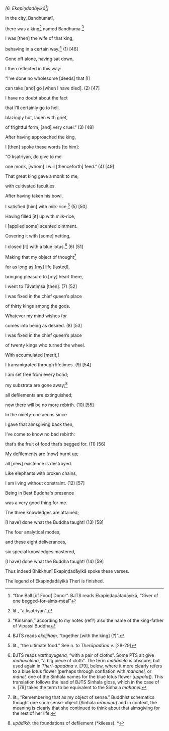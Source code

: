 *\[6. Ekapiṇḍadāyikā*[^1]*\]*

In the city, Bandhumatī,

there was a king[^2] named Bandhuma.[^3]

I was \[then\] the wife of that king,

behaving in a certain way.[^4] (1) \[46\]

Gone off alone, having sat down,

I then reflected in this way:

“I’ve done no wholesome \[deeds\] that \[I\]

can take \[and\] go \[when I have died\]. (2) \[47\]

I have no doubt about the fact

that I’ll certainly go to hell,

blazingly hot, laden with grief,

of frightful form, \[and\] very cruel.” (3) \[48\]

After having approached the king,

I \[then\] spoke these words \[to him\]:

“O kṣatriyan, do give to me

one monk, \[whom\] I will \[thenceforth\] feed.” (4) \[49\]

That great king gave a monk to me,

with cultivated faculties.

After having taken his bowl,

I satisfied \[him\] with milk-rice.[^5] (5) \[50\]

Having filled \[it\] up with milk-rice,

I \[applied some\] scented ointment.

Covering it with \[some\] netting,

I closed \[it\] with a blue lotus.[^6] (6) \[51\]

Making that my object of thought[^7]

for as long as \[my\] life \[lasted\],

bringing pleasure to \[my\] heart there,

I went to Tāvatiṃsa \[then\]. (7) \[52\]

I was fixed in the chief queen’s place

of thirty kings among the gods.

Whatever my mind wishes for

comes into being as desired. (8) \[53\]

I was fixed in the chief queen’s place

of twenty kings who turned the wheel.

With accumulated \[merit,\]

I transmigrated through lifetimes. (9) \[54\]

I am set free from every bond;

my substrata are gone away;[^8]

all defilements are extinguished;

now there will be no more rebirth. (10) \[55\]

In the ninety-one aeons since

I gave that almsgiving back then,

I’ve come to know no bad rebirth:

that’s the fruit of food that’s begged for. (11) \[56\]

My defilements are \[now\] burnt up;

all \[new\] existence is destroyed.

Like elephants with broken chains,

I am living without constraint. (12) \[57\]

Being in Best Buddha's presence

was a very good thing for me.

The three knowledges are attained;

\[I have\] done what the Buddha taught! (13) \[58\]

The four analytical modes,

and these eight deliverances,

six special knowledges mastered,

\[I have\] done what the Buddha taught! (14) \[59\]

Thus indeed Bhikkhunī Ekapiṇḍadāyikā spoke these verses.

The legend of Ekapiṇḍadāyikā Therī is finished.

[^1]: “One Ball \[of Food\] Donor”. BJTS reads Ekapiṇḍapātadāyikā,
    “Giver of one begged-for-alms-meal”

[^2]: lit., “a kṣatriyan”.

[^3]: “Kinsman,” according to my notes (ref?) also the name of the
    king-father of Vipassi Buddha

[^4]: BJTS reads *ekajjhaṃ,* “together \[with the king\] (?)”.

[^5]: lit., “the ultimate food.” See n. to *Therāpadāna* v. \[28-29\]

[^6]: BJTS reads *vatthayugena,* “with a pair of cloths”. Some PTS alt
    give *mahācolena*, “a big piece of cloth”. The term *mahānela* is
    obscure, but used again in *Therī-apadāna* v. \[79\], below, where
    it more clearly refers to a blue lotus flower (perhaps through
    conflation with *mahanel,* or *mānel,* one of the Sinhala names for
    the blue lotus flower \[*uppala*\]). This translation follows the
    lead of BJTS Sinhala gloss, which in the case of v. \[79\] takes the
    term to be equivalent to the Sinhala *mahanel.*

[^7]: lit., “Remembering that as my object of sense.” Buddhist
    schematics thought one such sense-object (Sinhala *aramuṇu*) and in
    context, the meaning is clearly that she continued to think about
    that almsgiving for the rest of her life.

[^8]: *upādikā,* the foundations of defilement (*kilesas). *
